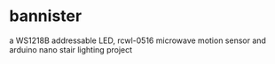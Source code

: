 # bannister
a WS1218B addressable LED, rcwl-0516 microwave motion sensor and arduino nano stair lighting project
